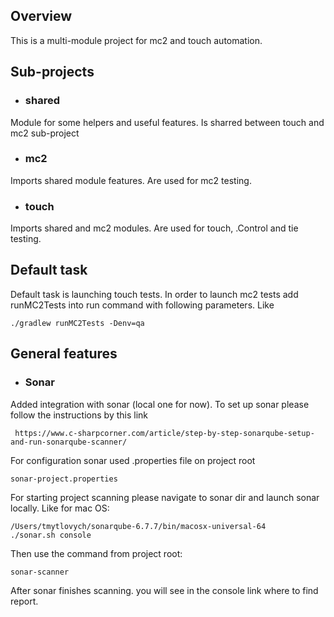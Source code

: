 ## Overview
This is a multi-module project for mc2 and touch automation.

## Sub-projects
* ### shared
Module for some helpers and useful features. Is sharred between touch and mc2 sub-project

* ### mc2
Imports shared module features. Are used for mc2 testing.

* ### touch
Imports shared and mc2 modules. Are used for touch, .Control and tie testing.

## Default task
Default task is launching touch tests.
In order to launch mc2 tests add runMC2Tests into run command with following parameters.
Like
```
./gradlew runMC2Tests -Denv=qa
```

## General features

* ### Sonar
Added integration with sonar (local one for now).
To set up sonar please follow the instructions by this link
```
 https://www.c-sharpcorner.com/article/step-by-step-sonarqube-setup-and-run-sonarqube-scanner/
```
For configuration sonar used .properties file on project root
```
sonar-project.properties
```
For starting project scanning please navigate to sonar dir and launch sonar locally. Like for mac OS:
```
/Users/tmytlovych/sonarqube-6.7.7/bin/macosx-universal-64
./sonar.sh console
```
Then use the command from project root:
```
sonar-scanner
```
After sonar finishes scanning. you will see in the console link where to find report.
